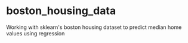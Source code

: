 # boston_housing_data
Working with sklearn's boston housing dataset to predict median home values using regression
